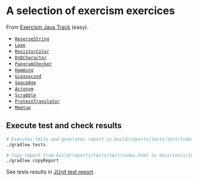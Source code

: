 # A selection of exercism exercices

From [Exercism Java Track](https://exercism.io/my/tracks/java) (easy).

- [`ReverseString`](https://github.com/exercism/java/tree/master/exercises/reverse-string)
- [`Leap`](https://github.com/exercism/java/tree/master/exercises/leap)
- [`ResistorColor`](https://github.com/exercism/java/tree/master/exercises/resistor-color)
- [`DnDCharacter`](https://github.com/exercism/java/tree/master/exercises/dnd-character)
- [`PangramChecker`](https://github.com/exercism/java/tree/master/exercises/pangram)
- [`Hamming`](https://github.com/exercism/java/tree/master/exercises/hamming)
- [`Gigasecond`](https://github.com/exercism/java/tree/master/exercises/gigasecond)
- [`SpaceAge`](https://github.com/exercism/java/tree/master/exercises/space-age)
- [`Acronym`](https://github.com/exercism/java/tree/master/exercises/acronym)
- [`Scrabble`](https://github.com/exercism/java/tree/master/exercises/scrabble-score)
- [`ProteinTranslator`](https://github.com/exercism/java/tree/master/exercises/protein-translation)
- [`Meetup`](https://github.com/exercism/java/tree/master/exercises/meetup)

## Execute test and check results

```bash
# Executes tests and generates report in build/reports/tests/test/index.html
./gradlew tests

# Copy report from build/reports/tests/test/index.html to docs/tests/test/index.html 
./gradlew copyReport
```

See tests results in [JUnit test report](docs/tests/test/index.html).
